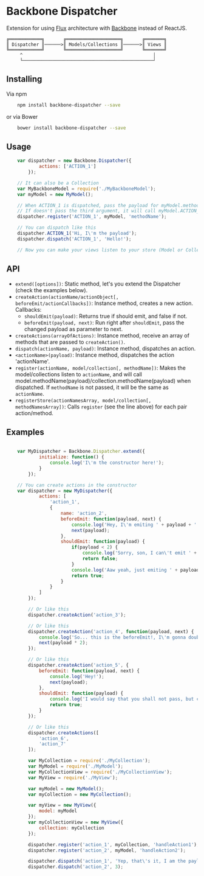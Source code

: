 # Backbone Dispatcher

Extension for using [Flux](https://facebook.github.io/flux/docs/overview.html#content) architecture with [Backbone](http://backbonejs.org/)
instead of ReactJS.

```
╔════════════╗       ╔════════════════════╗       ╔═══════╗
║ Dispatcher ║──────>║ Models/Collections ║──────>║ Views ║
╚════════════╝       ╚════════════════════╝       ╚═══════╝
     ^                                                │
     └────────────────────────────────────────────────┘

```

## Installing

Via npm

```sh
	npm install backbone-dispatcher --save
```

or via Bower

```sh
	bower install backbone-dispatcher --save
```

## Usage

```js
	var dispatcher = new Backbone.Dispatcher({
			actions: ['ACTION_1']
		});

	// It can also be a Collection
	var MyBackboneModel = require('./MyBackboneModel');
	var myModel = new MyModel();

	// When ACTION_1 is dispatched, pass the payload for myModel.methodName()
	// If doesn't pass the third argument, it will call myModel.ACTION_1()
	dispatcher.register('ACTION_1', myModel, 'methodName');

	// You can dispatch like this
	dispatcher.ACTION_1('Hi, I\'m the payload');
	dispatcher.dispatch('ACTION_1', 'Hello!');

	// Now you can make your views listen to your store (Model or Collection)

```

## API

* `extend([options])`: Static method, let's you extend the Dispatcher (check the examples below).
* `createAction(actionName/actionObject[, beforeEmit/actionCallbacks])`: Instance method, creates a new action. Callbacks:
	* `shouldEmit(payload)`: Returns true if should emit, and false if not.
	* `beforeEmit(payload, next)`: Run right after `shouldEmit`, pass the changed payload as parameter to next.
* `createActions(arrayOfActions)`: Instance method, receive an array of methods that are passed to `createAction()`.
* `dispatch(actionName, payload)`: Instance method, dispatches an action.
* `<actionName>(payload)`: Instance method, dispatches the action 'actionName'.
* `register(actionName, model/collection[, methodName])`: Makes the model/collections listen to `actionName`, and will call model.methodName(payload)/collection.methodName(payload) when dispatched. If `methodName` is not passed, it will be the same as `actionName`.
* `registerStore(actionNamesArray, model/collection[, methodNamesArray])`: Calls `register` (see the line above) for each pair action/method.

## Examples

```js

	var MyDispatcher = Backbone.Dispatcher.extend({
			initialize: function() {
				console.log('I\'m the constructor here!');
			}
		});

	// You can create actions in the constructor
	var dispatcher = new MyDispatcher({
			actions: [
				'action_1',
				{
					name: 'action_2',
					beforeEmit: function(payload, next) {
						console.log('Hey, I\'m emiting ' + payload + '!');
						next(payload);
					},
					shouldEmit: function(payload) {
						if(payload < 2) {
							console.log('Sorry, son, I can\'t emit ' + payload);
							return false;
						}
						console.log('Aaw yeah, just emiting ' + payload + '!');
						return true;
					}
				}
			]
		});

		// Or like this
		dispatcher.createAction('action_3');

		// Or like this
		dispatcher.createAction('action_4', function(payload, next) {
			console.log('So... this is the beforeEmit!, I\'m gonna double it for you.');
			next(payload * 2);
		});

		// Or like this
		dispatcher.createAction('action_5', {
			beforeEmit: function(payload, next) {
				console.log('Hey!');
				next(payload);
			},
			shouldEmit: function(payload) {
				console.log('I would say that you shall not pass, but c\'mon...');
				return true;
			}
		});

		// Or like this
		dispatcher.createActions([
			'action_6',
			'action_7'
		]);

		var MyCollection = require('./MyCollection');
		var MyModel = require('./MyModel');
		var MyCollectionView = require('./MyCollectionView');
		var MyView = require('./MyView');

		var myModel = new MyModel();
		var myCollection = new MyCollection();

		var myView = new MyView({
			model: myModel
		});
		var myCollectionView = new MyView({
			collection: myCollection
		});

		dispatcher.register('action_1', myCollection, 'handleAction1');
		dispatcher.register('action_2', myModel, 'handleAction2');

		dispatcher.dispatch('action_1', 'Yep, that\'s it, I am the payload');
		dispatcher.dispatch('action_2', 3);

```